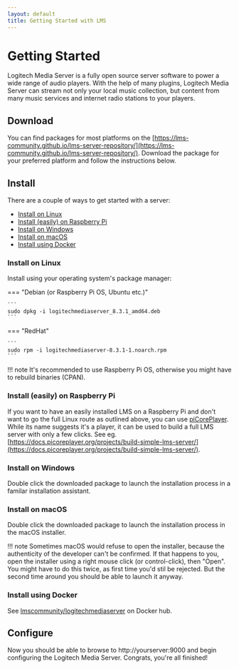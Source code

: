 ```yaml
---
layout: default
title: Getting Started with LMS
---
```


# Getting Started

Logitech Media Server is a fully open source server software to power a wide range of audio players. With the help of many plugins, Logitech Media Server can stream not only your local music collection, but content from many music services and internet radio stations to your players.

## Download

You can find packages for most platforms on the [https://lms-community.github.io/lms-server-repository/](https://lms-community.github.io/lms-server-repository/). Download the package for your preferred platform and follow the instructions below.

## Install

There are a couple of ways to get started with a server:

- [Install on Linux](#install-on-linux)
- [Install (easily) on Raspberry Pi](#install-on-raspberry-pi)
- [Install on Windows](#install-on-windows)
- [Install on macOS](#install-on-macos)
- [Install using Docker](#install-using-docker)

### Install on Linux

Install using your operating system's package manager:

=== "Debian  (or Raspberry Pi OS, Ubuntu etc.)"

    ```
    sudo dpkg -i logitechmediaserver_8.3.1_amd64.deb
    ```

=== "RedHat"

    ```
    sudo rpm -i logitechmediaserver-8.3.1-1.noarch.rpm
    ```

!!! note
    It's recommended to use Raspberry Pi OS, otherwise you might have to rebuild binaries (CPAN).

### Install (easily) on Raspberry Pi

If you want to have an easily installed LMS on a Raspberry Pi and don't want to go the full Linux route as outlined above, you can use [piCorePlayer](https://picoreplayer.org). While its name suggests it's a player, it can be used to build a full LMS server with only a few clicks. See eg. [https://docs.picoreplayer.org/projects/build-simple-lms-server/](https://docs.picoreplayer.org/projects/build-simple-lms-server/).

### Install on Windows

Double click the downloaded package to launch the installation process in a familar installation assistant.

### Install on macOS

Double click the downloaded package to launch the installation process in the macOS installer.

!!! note
    Sometimes macOS would refuse to open the installer, because the authenticity of the developer can't be confirmed. If that happens to you, open the installer using a right mouse click (or control-click), then "Open". You might have to do this twice, as first time you'd stil be rejected. But the second time around you should be able to launch it anyway.

### Install using Docker

See [lmscommunity/logitechmediaserver](https://hub.docker.com/r/lmscommunity/logitechmediaserver) on Docker hub.

## Configure

Now you should be able to browse to http://yourserver:9000 and begin configuring the Logitech Media Server. Congrats, you're all finished!
